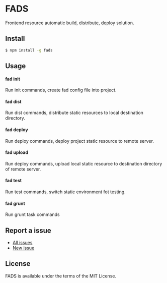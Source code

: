 FADS
===

Frontend resource automatic build, distribute, deploy solution.

## Install

```bash
$ npm install -g fads
```

## Usage

#### fad init
Run init commands, create fad config file into project.

#### fad dist
Run dist commands, distribute static resources to local destination directory.

#### fad deploy
Run deploy commands, deploy project static resource to remote server.

#### fad upload
Run deploy commands, upload local static resource to destination directory of remote server.

#### fad test
Run test commands, switch static environment fot testing.

#### fad grunt
Run grunt task commands

## Report a issue

* [All issues](https://github.com/fadjs/fad/issues)
* [New issue](https://github.com/fadjs/fad/issues/new)

## License

FADS is available under the terms of the MIT License.
